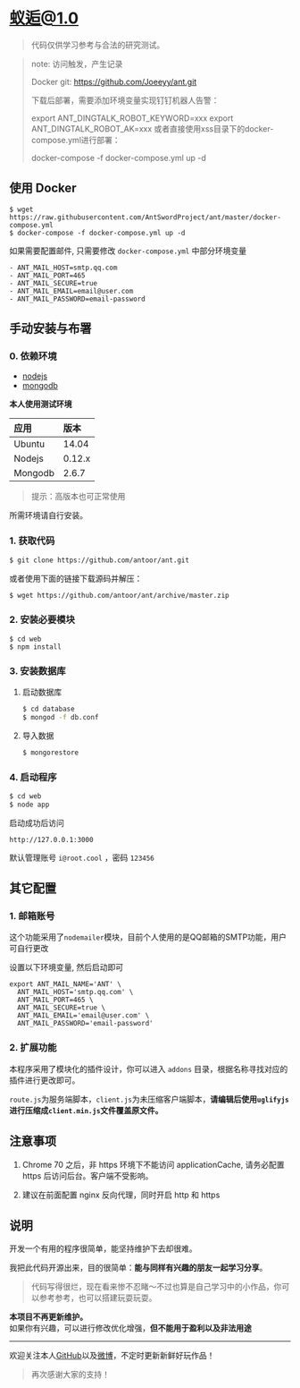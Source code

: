 # 蚁逅@1.0
> 代码仅供学习参考与合法的研究测试。

> note:
> 访问触发，产生记录
> 
> Docker git: https://github.com/Joeeyy/ant.git
> 
> 下载后部署，需要添加环境变量实现钉钉机器人告警：
> 
> export ANT_DINGTALK_ROBOT_KEYWORD=xxx
> export ANT_DINGTALK_ROBOT_AK=xxx
> 或者直接使用xss目录下的docker-compose.yml进行部署：
> 
> docker-compose -f docker-compose.yml up -d

## 使用 Docker 

```
$ wget https://raw.githubusercontent.com/AntSwordProject/ant/master/docker-compose.yml
$ docker-compose -f docker-compose.yml up -d 
```

如果需要配置邮件, 只需要修改 `docker-compose.yml` 中部分环境变量

```
- ANT_MAIL_HOST=smtp.qq.com
- ANT_MAIL_PORT=465
- ANT_MAIL_SECURE=true
- ANT_MAIL_EMAIL=email@user.com
- ANT_MAIL_PASSWORD=email-password
```

## 手动安装与布署

### 0. 依赖环境

* [nodejs](https://nodejs.org/en/download)
* [mongodb](http://dl.mongodb.org/downloads)

**本人使用测试环境**

| 应用 | 版本 |
| :-- | :-- |
| Ubuntu | 14.04 |
| Nodejs | 0.12.x |
| Mongodb | 2.6.7 |

> 提示：高版本也可正常使用

所需环境请自行安装。

### 1. 获取代码

``` sh
$ git clone https://github.com/antoor/ant.git
```

或者使用下面的链接下载源码并解压：

``` sh
$ wget https://github.com/antoor/ant/archive/master.zip
```

### 2. 安装必要模块

```
$ cd web
$ npm install

```

### 3. 安装数据库

 1. 启动数据库

	``` sh
	$ cd database
	$ mongod -f db.conf
	```

 2. 导入数据

	``` sh
	$ mongorestore
	```

### 4. 启动程序

``` sh
$ cd web
$ node app
```

启动成功后访问 

```
http://127.0.0.1:3000
```

默认管理账号 `i@root.cool` ，密码 `123456`


## 其它配置

### 1. 邮箱账号

这个功能采用了`nodemailer`模块，目前个人使用的是QQ邮箱的SMTP功能，用户可自行更改

设置以下环境变量, 然后启动即可

```
export ANT_MAIL_NAME='ANT' \
  ANT_MAIL_HOST='smtp.qq.com' \
  ANT_MAIL_PORT=465 \
  ANT_MAIL_SECURE=true \
  ANT_MAIL_EMAIL='email@user.com' \
  ANT_MAIL_PASSWORD='email-password'
```

### 2. 扩展功能

本程序采用了模块化的插件设计，你可以进入 `addons` 目录，根据名称寻找对应的插件进行更改即可。

`route.js`为服务端脚本，`client.js`为未压缩客户端脚本，**请编辑后使用`uglifyjs`进行压缩成`client.min.js`文件覆盖原文件。**

## 注意事项

1. Chrome 70 之后，非 https 环境下不能访问 applicationCache, 请务必配置 https 后访问后台。客户端不受影响。

2. 建议在前面配置 nginx 反向代理，同时开启 http 和 https

## 说明

开发一个有用的程序很简单，能坚持维护下去却很难。 
   
我把此代码开源出来，目的很简单：**能与同样有兴趣的朋友一起学习分享**。    

> 代码写得很烂，现在看来惨不忍睹～不过也算是自己学习中的小作品，你可以参考参考，也可以搭建玩耍玩耍。

**本项目不再更新维护。**    
如果你有兴趣，可以进行修改优化增强，**但不能用于盈利以及非法用途**

- - -

欢迎关注本人[GitHub](http://github.com/antoor)以及[微博](http://weibo.com/antoor)，不定时更新新鲜好玩作品！    
> 再次感谢大家的支持！

